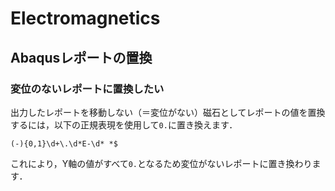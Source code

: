 # Electromagnetics

## Abaqusレポートの置換

### 変位のないレポートに置換したい

出力したレポートを移動しない（＝変位がない）磁石としてレポートの値を置換するには，以下の正規表現を使用して`0.`に置き換えます．

```regexp
(-){0,1}\d+\.\d*E-\d* *$
```

これにより，Y軸の値がすべて`0.`となるため変位がないレポートに置き換わります．